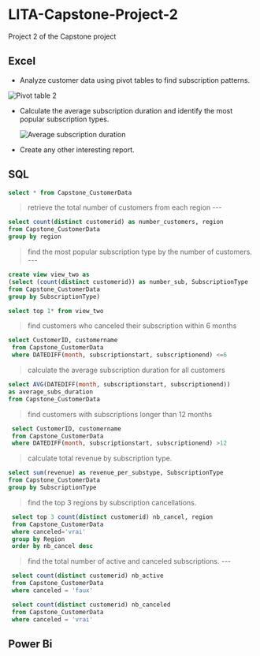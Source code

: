 # LITA-Capstone-Project-2
Project 2 of the Capstone project

## Excel
- Analyze customer data using pivot tables to find subscription patterns.

 ![Pivot table 2](https://github.com/user-attachments/assets/518d3927-45d7-419c-a167-3e2cbc1b7a8d)


- Calculate the average subscription duration and identify the most popular subscription types.

  ![Average subscription duration](https://github.com/user-attachments/assets/6d9a0c88-b959-4545-86e4-12098987159a)


- Create any other interesting report.


## SQL

```SQL
select * from Capstone_CustomerData
```

> retrieve the total number of customers from each region ---

 ```SQL
select count(distinct customerid) as number_customers, region
 from Capstone_CustomerData
 group by region
```

> find the most popular subscription type by the number of customers. ---
 
 ```SQL
 create view view_two as
 (select (count(distinct customerid)) as number_sub, SubscriptionType
 from Capstone_CustomerData
 group by SubscriptionType)
```

 ```SQL
select top 1* from view_two
```

> find customers who canceled their subscription within 6 months  

```SQL
select CustomerID, customername
 from Capstone_CustomerData
 where DATEDIFF(month, subscriptionstart, subscriptionend) <=6
```
 

> calculate the average subscription duration for all customers 

```SQL
select AVG(DATEDIFF(month, subscriptionstart, subscriptionend))
as average_subs_duration
from Capstone_CustomerData
```

> find customers with subscriptions longer than 12 months 

```SQL
 select CustomerID, customername
 from Capstone_CustomerData
 where DATEDIFF(month, subscriptionstart, subscriptionend) >12
```

> calculate total revenue by subscription type. 

 ```SQL
 select sum(revenue) as revenue_per_substype, SubscriptionType
 from Capstone_CustomerData
 group by SubscriptionType
```

 > find the top 3 regions by subscription cancellations. 

```SQL
 select top 3 count(distinct customerid) nb_cancel, region
 from Capstone_CustomerData
 where canceled='vrai'
 group by Region
 order by nb_cancel desc
```

 > find the total number of active and canceled subscriptions. ---

``` SQL
 select count(distinct customerid) nb_active
 from Capstone_CustomerData
 where canceled = 'faux'
```
``` SQL
 select count(distinct customerid) nb_canceled
 from Capstone_CustomerData
 where canceled = 'vrai'
```

## Power Bi
